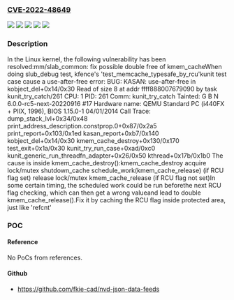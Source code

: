 ### [CVE-2022-48649](https://cve.mitre.org/cgi-bin/cvename.cgi?name=CVE-2022-48649)
![](https://img.shields.io/static/v1?label=Product&message=Linux&color=blue)
![](https://img.shields.io/static/v1?label=Version&message=0495e337b7039191dfce6e03f5f830454b1fae6b%20&color=brightgreen)
![](https://img.shields.io/static/v1?label=Version&message=357321557920c805de2b14832002465c320eea4f%20&color=brightgreen)
![](https://img.shields.io/static/v1?label=Version&message=5.19.8%20&color=brightgreen)
![](https://img.shields.io/static/v1?label=Vulnerability&message=n%2Fa&color=blue)

### Description

In the Linux kernel, the following vulnerability has been resolved:mm/slab_common: fix possible double free of kmem_cacheWhen doing slub_debug test, kfence's 'test_memcache_typesafe_by_rcu'kunit test case cause a use-after-free error:  BUG: KASAN: use-after-free in kobject_del+0x14/0x30  Read of size 8 at addr ffff888007679090 by task kunit_try_catch/261  CPU: 1 PID: 261 Comm: kunit_try_catch Tainted: G    B            N 6.0.0-rc5-next-20220916 #17  Hardware name: QEMU Standard PC (i440FX + PIIX, 1996), BIOS 1.15.0-1 04/01/2014  Call Trace:   <TASK>   dump_stack_lvl+0x34/0x48   print_address_description.constprop.0+0x87/0x2a5   print_report+0x103/0x1ed   kasan_report+0xb7/0x140   kobject_del+0x14/0x30   kmem_cache_destroy+0x130/0x170   test_exit+0x1a/0x30   kunit_try_run_case+0xad/0xc0   kunit_generic_run_threadfn_adapter+0x26/0x50   kthread+0x17b/0x1b0   </TASK>The cause is inside kmem_cache_destroy():kmem_cache_destroy    acquire lock/mutex    shutdown_cache        schedule_work(kmem_cache_release) (if RCU flag set)    release lock/mutex    kmem_cache_release (if RCU flag not set)In some certain timing, the scheduled work could be run beforethe next RCU flag checking, which can then get a wrong valueand lead to double kmem_cache_release().Fix it by caching the RCU flag inside protected area, just like 'refcnt'

### POC

#### Reference
No PoCs from references.

#### Github
- https://github.com/fkie-cad/nvd-json-data-feeds

